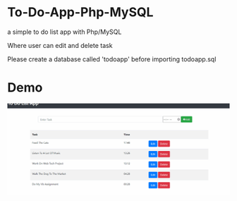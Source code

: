 # To-Do-App-Php-MySQL
a simple to do list app with Php/MySQL

Where user can edit and delete task

Please create a database called 'todoapp' before importing todoapp.sql

# Demo 

![to app demo](todoapp.gif)
